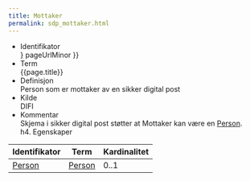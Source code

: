 ```yaml
---
title: Mottaker 
permalink: sdp_mottaker.html
---
```


  - Identifikator  
    <span style="{ pageUrlMinor ;">[}]({{)</span> pageUrlMinor }}
  - Term  
    {{page.title}}
  - Definisjon  
    Person som er mottaker av en sikker digital post
  - Kilde  
    DIFI
  - Kommentar  
    Skjema i sikker digital post støtter at Mottaker kan være en
    [Person](Person).  
    h4. Egenskaper

| Identifikator    | Term             | Kardinalitet |
| ---------------- | ---------------- | ------------ |
| [Person](Person) | [Person](Person) | 0..1         |
